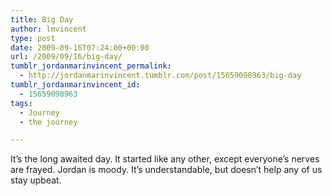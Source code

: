 ```yaml
---
title: Big Day
author: lmvincent
type: post
date: 2009-09-16T07:24:00+00:00
url: /2009/09/16/big-day/
tumblr_jordanmarinvincent_permalink:
  - http://jordanmarinvincent.tumblr.com/post/15659098963/big-day
tumblr_jordanmarinvincent_id:
  - 15659098963
tags:
  - Journey
  - the journey

---
```

It&rsquo;s the long awaited day. It started like any other, except everyone&rsquo;s nerves are frayed. Jordan is moody. It&rsquo;s understandable, but doesn&rsquo;t help any of us stay upbeat.

<div class="blogger-post-footer">
  <img loading="lazy" width="1" height="1" src="https://blogger.googleusercontent.com/tracker/9039099668816362935-3883508371463354926?l=jordansjourney2.blogspot.com" alt="" />
</div>